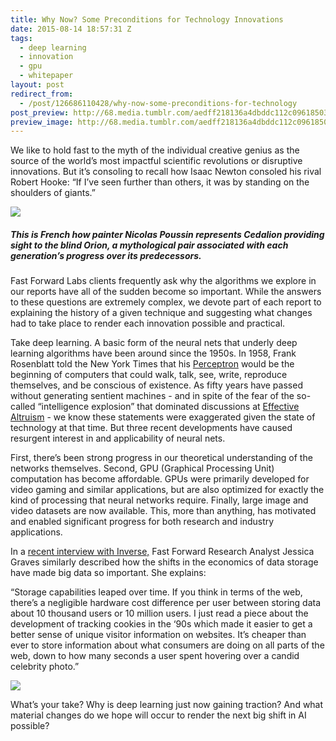 ```yaml
---
title: Why Now? Some Preconditions for Technology Innovations
date: 2015-08-14 18:57:31 Z
tags:
  - deep learning
  - innovation
  - gpu
  - whitepaper
layout: post
redirect_from:
  - /post/126686110428/why-now-some-preconditions-for-technology
post_preview: http://68.media.tumblr.com/aedff218136a4dbddc112c09618503ae/tumblr_inline_nt365m6VoK1ta78fg_540.jpg
preview_image: http://68.media.tumblr.com/aedff218136a4dbddc112c09618503ae/tumblr_inline_nt365m6VoK1ta78fg_540.jpg
---
```


<p>We like to hold fast to the myth of the individual creative genius as the source of the world’s most impactful scientific revolutions or disruptive innovations. But it’s consoling to recall how Isaac Newton consoled his rival Robert Hooke: “If I’ve seen further than others, it was by standing on the shoulders of giants.”</p>

![](http://68.media.tumblr.com/aedff218136a4dbddc112c09618503ae/tumblr_inline_nt365m6VoK1ta78fg_540.jpg)

##### This is French how painter Nicolas Poussin represents Cedalion providing sight to the blind Orion, a mythological pair associated with each generation’s progress over its predecessors.

<p>Fast Forward Labs clients frequently ask why the algorithms we explore in our reports have all of the sudden become so important. While the answers to these questions are extremely complex, we devote part of each report to explaining the history of a given technique and suggesting what changes had to take place to render each innovation possible and practical. </p><p>Take deep learning. A basic form of the neural nets that underly deep learning algorithms have been around since the 1950s. In 1958, Frank Rosenblatt told the New York Times that his <a href="https://en.wikipedia.org/wiki/Perceptron">Perceptron</a> would be the beginning of computers that could walk, talk, see, write, reproduce themselves, and be conscious of existence. As fifty years have passed without generating sentient machines - and in spite of the fear of the so-called “intelligence explosion” that dominated discussions at <a href="http://www.vox.com/2015/8/10/9124145/effective-altruism-global-ai">Effective Altruism</a> - we know these statements were exaggerated given the state of technology at that time. But three recent developments have caused resurgent interest in and applicability of neural nets.</p><p>First, there’s been strong progress in our theoretical understanding of the networks themselves. Second, GPU (Graphical Processing Unit) computation has become affordable. GPUs were primarily developed for video gaming and similar applications, but are also optimized for exactly the kind of processing that neural networks require. Finally, large image and video datasets are now available. This, more than anything, has motivated and enabled significant progress for both research and industry applications. </p><p>In a <a href="https://www.inverse.com/article/4956-fast-forward-labs-jessica-graves-on-farming-big-data">recent interview with Inverse,</a> Fast Forward Research Analyst Jessica Graves similarly described how the shifts in the economics of data storage have made big data so important. She explains:</p><p>“Storage capabilities leaped over time. If you think in terms of the web, there’s a negligible hardware cost difference per user between storing data about 10 thousand users or 10 million users. I just read a piece about the development of tracking cookies in the ‘90s which made it easier to get a better sense of unique visitor information on websites. It’s cheaper than ever to store information about what consumers are doing on all parts of the web, down to how many seconds a user spent hovering over a candid celebrity photo.”</p>

![](http://68.media.tumblr.com/6c80e2002a445da752df9f0cee53c15f/tumblr_inline_nt35z63tuN1ta78fg_540.png)

<p>What’s your take? Why is deep learning just now gaining traction? And what material changes do we hope will occur to render the next big shift in AI possible?</p>

